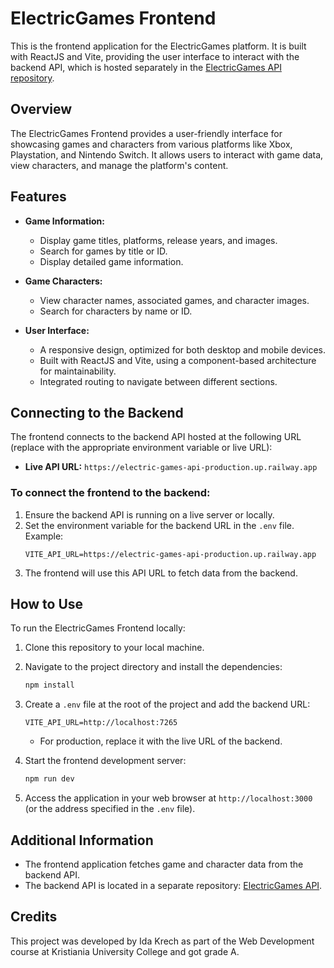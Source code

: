 
# ElectricGames Frontend

This is the frontend application for the ElectricGames platform. It is built with ReactJS and Vite, providing the user interface to interact with the backend API, which is hosted separately in the [ElectricGames API repository](https://github.com/idakrech/Electric-Games-API).

## Overview

The ElectricGames Frontend provides a user-friendly interface for showcasing games and characters from various platforms like Xbox, Playstation, and Nintendo Switch. It allows users to interact with game data, view characters, and manage the platform's content.

## Features

- **Game Information:**
  - Display game titles, platforms, release years, and images.
  - Search for games by title or ID.
  - Display detailed game information.
  
- **Game Characters:**
  - View character names, associated games, and character images.
  - Search for characters by name or ID.
  
- **User Interface:**
  - A responsive design, optimized for both desktop and mobile devices.
  - Built with ReactJS and Vite, using a component-based architecture for maintainability.
  - Integrated routing to navigate between different sections.

## Connecting to the Backend

The frontend connects to the backend API hosted at the following URL (replace with the appropriate environment variable or live URL):

- **Live API URL:** `https://electric-games-api-production.up.railway.app`

### To connect the frontend to the backend:
1. Ensure the backend API is running on a live server or locally.
2. Set the environment variable for the backend URL in the `.env` file. Example:
   ```
   VITE_API_URL=https://electric-games-api-production.up.railway.app
   ```
3. The frontend will use this API URL to fetch data from the backend.

## How to Use

To run the ElectricGames Frontend locally:

1. Clone this repository to your local machine.
2. Navigate to the project directory and install the dependencies:
   ```bash
   npm install
   ```
3. Create a `.env` file at the root of the project and add the backend URL:
   ```env
   VITE_API_URL=http://localhost:7265
   ```
   - For production, replace it with the live URL of the backend.

4. Start the frontend development server:
   ```bash
   npm run dev
   ```
5. Access the application in your web browser at `http://localhost:3000` (or the address specified in the `.env` file).

## Additional Information

- The frontend application fetches game and character data from the backend API.
- The backend API is located in a separate repository: [ElectricGames API](https://github.com/idakrech/Electric-Games-API).
  
## Credits

This project was developed by Ida Krech as part of the Web Development course at Kristiania University College and got grade A.
